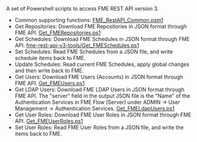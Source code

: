 A set of Powershell scripts to access FME REST API version 3.
- Common supporting functions: [FME_RestAPI_Common.psm1](https://github.com/bcgov/operational-utilities/blob/main/fme-rest-api-v3-tools/FME_RestAPI_Common.psm1)
- Get Repositories: Download FME Repositories in JSON format through FME API. [Get_FMERepositories.ps1](https://github.com/bcgov/operational-utilities/blob/main/fme-rest-api-v3-tools/Get_FMERepositories.ps1)
- Get Schedules: Download FME Schedules in JSON format through FME API. [fme-rest-api-v3-tools/Get_FMESchedules.ps1](https://github.com/bcgov/operational-utilities/blob/main/fme-rest-api-v3-tools/Get_FMESchedules.ps1)
- Set Schedules: Read FME Schedules from a JSON file, and write schedule items back to FME.
- Update Schedules: Read current FME Schedules, apply global changes and then write back to FME.
- Get Users: Download FME Users (Accounts) in JSON format through FME API. [Get_FMEUsers.ps1](https://github.com/bcgov/operational-utilities/blob/main/fme-rest-api-v3-tools/Get_FMEUsers.ps1)
- Get LDAP Users: Download FME LDAP Users in JSON format through FME API. The "server" field in the output JSON file is the "Name" of the Authentication Services in FME Flow (Server) under ADMIN -> User Management -> Authentication Services. [Get_FMELdapUsers.ps1](https://github.com/bcgov/operational-utilities/blob/main/fme-rest-api-v3-tools/Get_FMELdapUsers.ps1)
- Get User Roles: Download FME User Roles in JSON format through FME API. [Get_FMEUserRoles.ps1](https://github.com/bcgov/operational-utilities/blob/main/fme-rest-api-v3-tools/Get_FMEUserRoles.ps1)
- Set User Roles: Read FME User Roles from a JSON file, and write the items back to FME.
